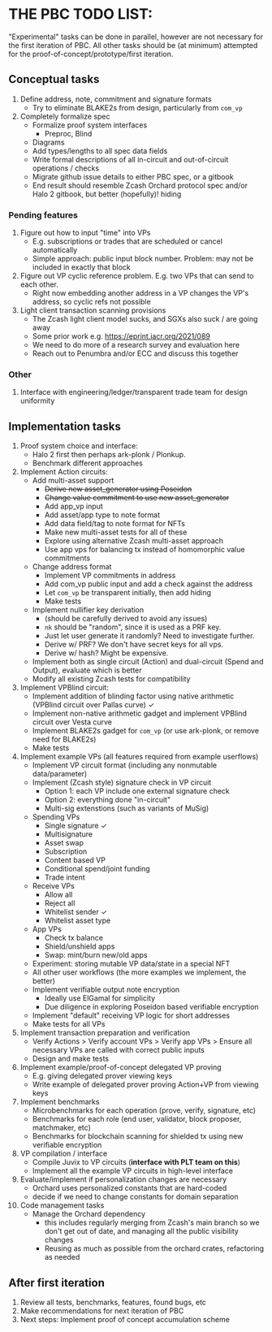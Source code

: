 # THE PBC TODO LIST:

"Experimental" tasks can be done in parallel, however are not necessary for the first iteration of PBC. All other tasks should be (at minimum) attempted for the proof-of-concept/prototype/first iteration.

## Conceptual tasks

1. Define address, note, commitment and signature formats
    - Try to eliminate BLAKE2s from design, particularly from `com_vp`
1. Completely formalize spec
    - Formalize proof system interfaces
        - Preproc, Blind
    - Diagrams
    - Add types/lengths to all spec data fields
    - Write formal descriptions of all in-circuit and out-of-circuit operations / checks
    - Migrate github issue details to either PBC spec, or a gitbook
    - End result should resemble Zcash Orchard protocol spec and/or Halo 2 gitbook, but better (hopefully)!
    hiding

### Pending features

1. Figure out how to input "time" into VPs
    - E.g. subscriptions or trades that are scheduled or cancel automatically
    - Simple approach: public input block number. Problem: may not be included in exactly that block
1. Figure out VP cyclic reference problem. E.g. two VPs that can send to each other.
    - Right now embedding another address in a VP changes the VP's address, so cyclic refs not possible
1. Light client transaction scanning provisions
    - The Zcash light client model sucks, and SGXs also suck / are going away
    - Some prior work e.g. https://eprint.iacr.org/2021/089
    - We need to do more of a research survey and evaluation here
    - Reach out to Penumbra and/or ECC and discuss this together

### Other

1. Interface with engineering/ledger/transparent trade team for design uniformity

## Implementation tasks

1. Proof system choice and interface:
    - Halo 2 first then perhaps ark-plonk / Plonkup.
    - Benchmark different approaches
1. Implement Action circuits:
    - Add multi-asset support
        - ~~Derive new asset_generator using Poseidon~~
        - ~~Change value commitment to use new asset_generator~~
        - Add app_vp input
        - Add asset/app type to note format
        - Add data field/tag to note format for NFTs
        - Make new multi-asset tests for all of these
        - Explore using alternative Zcash multi-asset approach
        - Use app vps for balancing tx instead of homomorphic value commitments
    - Change address format
        - Implement VP commitments in address
        - Add com_vp public input and add a check against the address
        - Let `com_vp` be transparent initially, then add hiding
        - Make tests
    - Implement nullifier key derivation
        - (should be carefully derived to avoid any issues)
        - `nk` should be "random", since it is used as a PRF key.
        - Just let user generate it randomly? Need to investigate further.
        - Derive w/ PRF? We don't have secret keys for all vps.
        - Derive w/ hash? Might be expensive.
    - Implement both as single circuit (Action) and dual-circuit (Spend and Output), evaluate which is better
    - Modify all existing Zcash tests for compatibility
1. Implement VPBlind circuit:
    - Implement addition of blinding factor using native arithmetic (VPBlind circuit over Pallas curve) ✓
    - Implement non-native arithmetic gadget and implement VPBlind circuit over Vesta curve
    - Implement BLAKE2s gadget for `com_vp` (or use ark-plonk, or remove need for BLAKE2s)
    - Make tests
1. Implement example VPs (all features required from example userflows)
    - Implement VP circuit format (including any nonmutable data/parameter)
    - Implement (Zcash style) signature check in VP circuit
        - Option 1: each VP include one external signature check
        - Option 2: everything done "in-circuit"
        - Multi-sig extenstions (such as variants of MuSig)
    - Spending VPs
        - Single signature ✓
        - Multisignature
        - Asset swap
        - Subscription
        - Content based VP
        - Conditional spend/joint funding
        - Trade intent
    - Receive VPs
        - Allow all 
        - Reject all 
        - Whitelist sender ✓
        - Whitelist asset type
    - App VPs
        - Check tx balance
        - Shield/unshield apps
        - Swap: mint/burn new/old apps
    - Experiment: storing mutable VP data/state in a special NFT 
    - All other user workflows (the more examples we implement, the better)
    - Implement verifiable output note encryption
        - Ideally use ElGamal for simplicity
        - Due diligence in exploring Poseidon based verifiable encryption
    - Implement "default" receiving VP logic for short addresses
    - Make tests for all VPs
1. Implement transaction preparation and verification
    - Verify Actions > Verify account VPs > Verify app VPs > Ensure all necessary VPs are called with correct public inputs
    - Design and make tests
1. Implement example/proof-of-concept delegated VP proving 
    - E.g. giving delegated prover viewing keys
    - Write example of delegated prover proving Action+VP from viewing keys
1. Implement benchmarks
    - Microbenchmarks for each operation (prove, verify, signature, etc)
    - Benchmarks for each role (end user, validator, block proposer, matchmaker, etc)
    - Benchmarks for blockchain scanning for shielded tx using new verifiable encryption 
1. VP compilation / interface
    - Compile Juvix to VP circuits (**interface with PLT team on this**)
    - Implement all the example VP circuits in high-level interface
1. Evaluate/implement if personalization changes are necessary
    - Orchard uses personalized constants that are hard-coded
    - decide if we need to change constants for domain separation
1. Code management tasks
    - Manage the Orchard dependency
        - this includes regularly merging from Zcash's main branch so we don't get out of date, and managing all the public visibility changes
        - Reusing as much as possible from the orchard crates, refactoring as needed

## After first iteration

1. Review all tests, benchmarks, features, found bugs, etc
1. Make recommendations for next iteration of PBC
1. Next steps: Implement proof of concept accumulation scheme 
